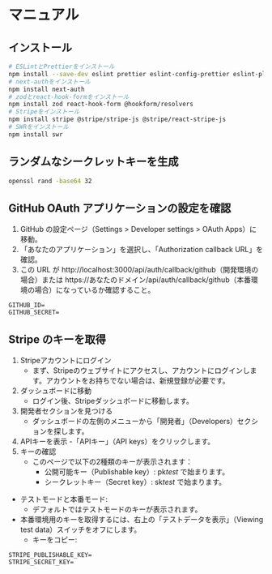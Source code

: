 # マニュアル

## インストール

```bash
# ESLintとPrettierをインストール
npm install --save-dev eslint prettier eslint-config-prettier eslint-plugin-prettier @typescript-eslint/eslint-plugin @typescript-eslint/parser
# next-authをインストール
npm install next-auth
# zodとreact-hook-formをインストール
npm install zod react-hook-form @hookform/resolvers
# Stripeをインストール
npm install stripe @stripe/stripe-js @stripe/react-stripe-js
# SWRをインストール
npm install swr
```

## ランダムなシークレットキーを生成

```bash
openssl rand -base64 32
```

## GitHub OAuth アプリケーションの設定を確認

1. GitHub の設定ページ（Settings > Developer settings > OAuth Apps）に移動。
2. 「あなたのアプリケーション」を選択し、「Authorization callback URL」を確認。
3. この URL が http://localhost:3000/api/auth/callback/github（開発環境の場合）または https://あなたのドメイン/api/auth/callback/github（本番環境の場合）になっているか確認すること。

```txt:環境変数
GITHUB_ID=
GITHUB_SECRET=
```

## Stripe のキーを取得

1. Stripeアカウントにログイン
    - まず、Stripeのウェブサイトにアクセスし、アカウントにログインします。アカウントをお持ちでない場合は、新規登録が必要です。
2. ダッシュボードに移動
    - ログイン後、Stripeダッシュボードに移動します。
3. 開発者セクションを見つける
    - ダッシュボードの左側のメニューから「開発者」（Developers）セクションを探します。
4. APIキーを表示 -「APIキー」（API keys）をクリックします。
5. キーの確認
    - このページで以下の2種類のキーが表示されます：
        - 公開可能キー（Publishable key）: pk*test* で始まります。
        - シークレットキー（Secret key）: sk*test* で始まります。

-   テストモードと本番モード:
    -   デフォルトではテストモードのキーが表示されます。
-   本番環境用のキーを取得するには、右上の「テストデータを表示」（Viewing test data）スイッチをオフにします。
    -   キーをコピー:

```txt:環境変数
STRIPE_PUBLISHABLE_KEY=
STRIPE_SECRET_KEY=
```

